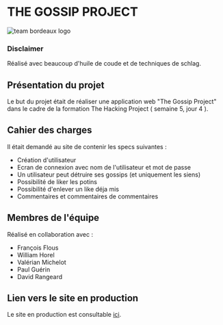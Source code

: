 # THE GOSSIP PROJECT

![team bordeaux logo](http://image.noelshack.com/fichiers/2018/44/4/1541070879-thpbdx1.png)

### Disclaimer

Réalisé avec beaucoup d'huile de coude et de techniques de schlag.

## Présentation du projet

Le but du projet était de réaliser une application web "The Gossip Project" dans le cadre de la formation The Hacking Project ( semaine 5, jour 4 ). 

## Cahier des charges

Il était demandé au site de contenir les specs suivantes :

* Création d'utilisateur
* Ecran de connexion avec nom de l'utilisateur et mot de passe
* Un utilisateur peut détruire ses gossips (et uniquement les siens)
* Possibilité de liker les potins
* Possibilité d'enlever un like déja mis
* Commentaires et commentaires de commentaires

## Membres de l'équipe

Réalisé en collaboration avec : 

* François Flous
* William Horel
* Valérian Michelot
* Paul Guérin
* David Rangeard

## Lien vers le site en production

Le site en production est consultable [ici](https://gossip-cruditay.herokuapp.com/).